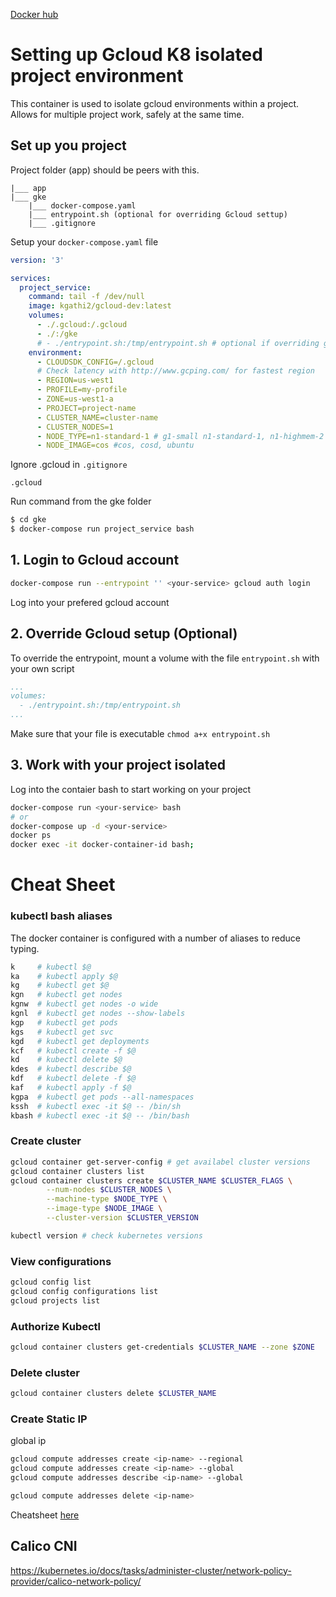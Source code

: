[Docker hub](https://hub.docker.com/r/kgathi2/gcloud-dev)

# Setting up Gcloud K8 isolated project environment

This container is used to isolate gcloud environments within a project. Allows for multiple project work, safely at the same time.

## Set up you project

Project folder (app) should be peers with this.

```
|___ app
|___ gke
	|___ docker-compose.yaml
	|___ entrypoint.sh (optional for overriding Gcloud settup)
	|___ .gitignore
```

Setup your `docker-compose.yaml` file
```yaml
version: '3'

services:
  project_service:
    command: tail -f /dev/null
    image: kgathi2/gcloud-dev:latest
    volumes:
      - ./.gcloud:/.gcloud
      - ./:/gke
      # - ./entrypoint.sh:/tmp/entrypoint.sh # optional if overriding gcloud setup
    environment:
      - CLOUDSDK_CONFIG=/.gcloud
      # Check latency with http://www.gcping.com/ for fastest region
      - REGION=us-west1
      - PROFILE=my-profile
      - ZONE=us-west1-a
      - PROJECT=project-name
      - CLUSTER_NAME=cluster-name
      - CLUSTER_NODES=1
      - NODE_TYPE=n1-standard-1 # g1-small n1-standard-1, n1-highmem-2
      - NODE_IMAGE=cos #cos, cosd, ubuntu

```
Ignore .gcloud  in `.gitignore`
```
.gcloud
```
Run command from the gke folder

```bash
$ cd gke
$ docker-compose run project_service bash
```

## 1. Login to Gcloud account

```bash
docker-compose run --entrypoint '' <your-service> gcloud auth login
```

Log into your prefered gcloud account

## 2. Override Gcloud setup (Optional)

To override the entrypoint, mount a volume with the file `entrypoint.sh` with your own script

```yaml
...
volumes:
  - ./entrypoint.sh:/tmp/entrypoint.sh
...
```
Make sure that your file is executable `chmod a+x entrypoint.sh`

## 3. Work with your project isolated

Log into the contaier bash to start working on your project

```bash
docker-compose run <your-service> bash
# or
docker-compose up -d <your-service>
docker ps
docker exec -it docker-container-id bash;
```

# Cheat Sheet

### kubectl bash aliases
The docker container is configured with a number of aliases to reduce typing. 
```bash
k     # kubectl $@
ka    # kubectl apply $@
kg    # kubectl get $@
kgn   # kubectl get nodes
kgnw  # kubectl get nodes -o wide
kgnl  # kubectl get nodes --show-labels
kgp   # kubectl get pods
kgs   # kubectl get svc
kgd   # kubectl get deployments
kcf   # kubectl create -f $@
kd    # kubectl delete $@
kdes  # kubectl describe $@
kdf   # kubectl delete -f $@
kaf   # kubectl apply -f $@
kgpa  # kubectl get pods --all-namespaces
kssh  # kubectl exec -it $@ -- /bin/sh 
kbash # kubectl exec -it $@ -- /bin/bash

```

### Create cluster

```bash
gcloud container get-server-config # get availabel cluster versions
gcloud container clusters list
gcloud container clusters create $CLUSTER_NAME $CLUSTER_FLAGS \
		--num-nodes $CLUSTER_NODES \
		--machine-type $NODE_TYPE \
		--image-type $NODE_IMAGE \
		--cluster-version $CLUSTER_VERSION

kubectl version # check kubernetes versions
```

### View configurations

```bash
gcloud config list
gcloud config configurations list
gcloud projects list
```

### Authorize Kubectl

```bash
gcloud container clusters get-credentials $CLUSTER_NAME --zone $ZONE
```

### Delete cluster

```bash
gcloud container clusters delete $CLUSTER_NAME
```

### Create Static IP

global ip

```bash
gcloud compute addresses create <ip-name> --regional
gcloud compute addresses create <ip-name> --global
gcloud compute addresses describe <ip-name> --global

gcloud compute addresses delete <ip-name>
```

Cheatsheet [here](https://gist.github.com/pydevops/cffbd3c694d599c6ca18342d3625af97)

## Calico CNI

https://kubernetes.io/docs/tasks/administer-cluster/network-policy-provider/calico-network-policy/
